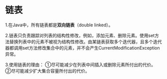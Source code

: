 # 链表

1.在Java中，所有链表都是**双向链表**（double linked）。

2.链表只负责跟踪对列表的结构性修改，例如，添加元素、删除元素。使用set方法替换列表中的元素不被视为结构性修改。由某链表获取多个迭代器，且多个迭代器都调用set方法修改集合中的元素，并不会产生CurrentModificationException异常。

3.使用链表的理由：
	①尽可能减少在列表中间插入或删除元素所付出的代价。
	②尽可能减少扩大集合容量所付出的代价。